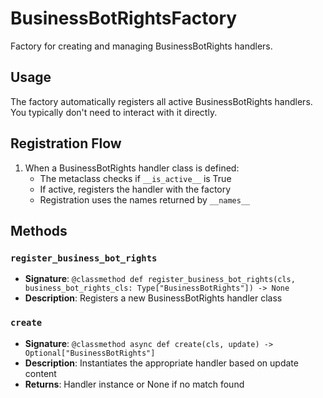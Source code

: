 # BusinessBotRightsFactory

Factory for creating and managing BusinessBotRights handlers.

## Usage

The factory automatically registers all active BusinessBotRights handlers. 
You typically don't need to interact with it directly.

## Registration Flow

1. When a BusinessBotRights handler class is defined:
   - The metaclass checks if `__is_active__` is True
   - If active, registers the handler with the factory
   - Registration uses the names returned by `__names__`

## Methods

### `register_business_bot_rights`
- **Signature**: `@classmethod def register_business_bot_rights(cls, business_bot_rights_cls: Type["BusinessBotRights"]) -> None`
- **Description**: Registers a new BusinessBotRights handler class

### `create`
- **Signature**: `@classmethod async def create(cls, update) -> Optional["BusinessBotRights"]`
- **Description**: Instantiates the appropriate handler based on update content
- **Returns**: Handler instance or None if no match found
